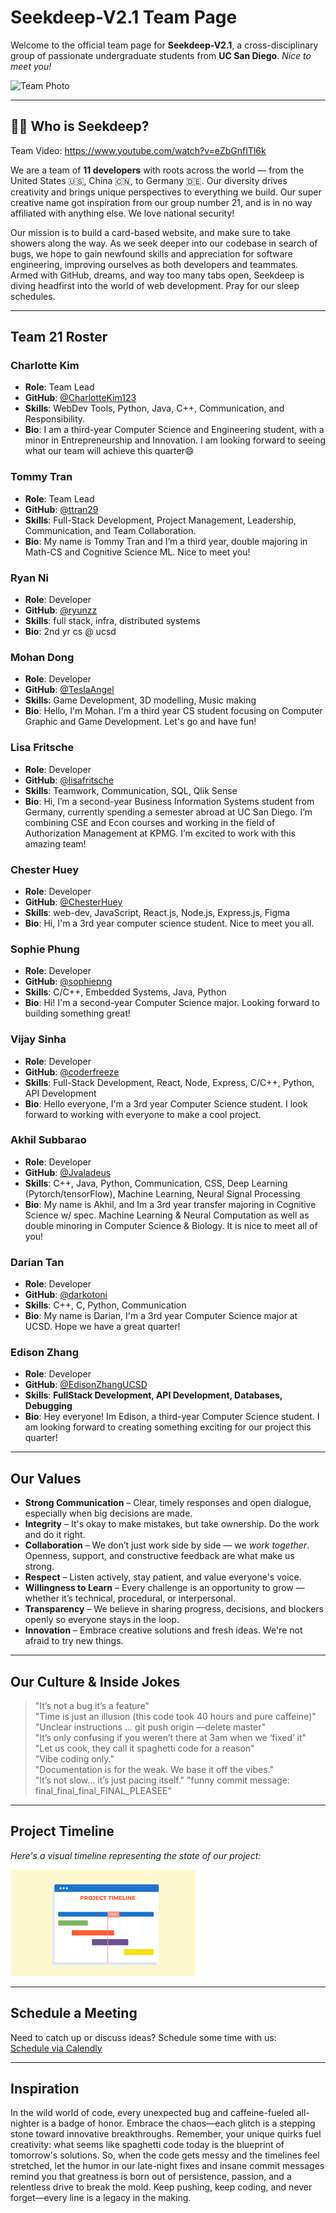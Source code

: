 # Seekdeep-V2.1 Team Page

Welcome to the official team page for **Seekdeep-V2.1**, a cross-disciplinary group of passionate undergraduate students from **UC San Diego**. *Nice to meet you!*

![Team Photo](/admin/assets/Team.png)

---

## 🧑‍🚀 Who is Seekdeep?

Team Video: https://www.youtube.com/watch?v=eZbGnfITl6k

We are a team of **11 developers** with roots across the world — from the United States 🇺🇸, China 🇨🇳, to Germany 🇩🇪. Our diversity drives creativity and brings unique perspectives to everything we build. Our super creative name got inspiration from our group number 21, and is in no way affiliated with anything else. We love national security! 

Our mission is to build a card-based website, and make sure to take showers along the way. As we seek deeper into our codebase in search of bugs, we hope to gain newfound skills and appreciation for software engineering, improving ourselves as both developers and teammates. Armed with GitHub, dreams, and way too many tabs open, Seekdeep is diving headfirst into the world of web development. Pray for our sleep schedules.  

---

## Team 21 Roster

### Charlotte Kim  
- **Role**: Team Lead  
- **GitHub**: [@CharlotteKim123](https://github.com/CharlotteKim123)  
- **Skills**: WebDev Tools, Python, Java, C++, Communication, and Responsibility.
- **Bio**: I am a third-year Computer Science and Engineering student, with a minor in Entrepreneurship and Innovation. I am looking forward to seeing what our team will achieve this quarter😄 

### Tommy Tran  
- **Role**: Team Lead  
- **GitHub**: [@ttran29](https://github.com/ttran29)  
- **Skills**: Full-Stack Development, Project Management, Leadership, Communication, and Team Collaboration.
- **Bio**: My name is Tommy Tran and I’m a third year, double majoring in Math-CS and Cognitive Science ML. Nice to meet you!

### Ryan Ni  
- **Role**: Developer  
- **GitHub**: [@ryunzz](https://github.com/ryunzz)  
- **Skills**: full stack, infra, distributed systems
- **Bio**: 2nd yr cs @ ucsd

### Mohan Dong  
- **Role**: Developer  
- **GitHub**: [@TeslaAngel](https://github.com/TeslaAngel)  
- **Skills**: Game Development, 3D modelling, Music making
- **Bio**:  Hello, I'm Mohan. I'm a third year CS student focusing on Computer Graphic and Game Development. Let's go and have fun!

### Lisa Fritsche  
- **Role**: Developer  
- **GitHub**: [@lisafritsche](https://github.com/lisafritsche)  
- **Skills**: Teamwork, Communication, SQL, Qlik Sense 
- **Bio**: Hi, I’m a second-year Business Information Systems student from Germany, currently spending a semester abroad at UC San Diego. I’m combining CSE and Econ courses and working in the field of Authorization Management at KPMG. I’m excited to work with this amazing team!

### Chester Huey  
- **Role**: Developer  
- **GitHub**: [@ChesterHuey](https://github.com/ChesterHuey)  
- **Skills**:  web-dev, JavaScript, React.js, Node.js, Express.js, Figma
- **Bio**:  Hi, I'm a 3rd year computer science student. Nice to meet you all.

### Sophie Phung  
- **Role**: Developer  
- **GitHub**: [@sophiepng](https://github.com/sophiepng)  
- **Skills**:  C/C++, Embedded Systems, Java, Python
- **Bio**:  Hi! I'm a second-year Computer Science major. Looking forward to building something great!

### Vijay Sinha  
- **Role**: Developer  
- **GitHub**: [@coderfreeze](https://github.com/coderfreeze)  
- **Skills**: Full-Stack Development, React, Node, Express, C/C++, Python, API Development  
- **Bio**: Hello everyone, I'm a 3rd year Computer Science student. I look forward to working with everyone to make a cool project.   

### Akhil Subbarao  
- **Role**: Developer  
- **GitHub**: [@Jvaladeus](https://github.com/JvalaDeus)  
- **Skills**:  C++, Java, Python, Communication, CSS, Deep Learning (Pytorch/tensorFlow), Machine Learning, Neural Signal Processing
- **Bio**:  My name is Akhil, and Im a 3rd year transfer majoring in Cognitive Science w/ spec. Machine Learning & Neural Computation as well as double minoring in Computer Science & Biology. It is nice to meet all of you! 

### Darian Tan  
- **Role**: Developer  
- **GitHub**: [@darkotoni](https://github.com/darkotoni)  
- **Skills**:  C++, C, Python, Communication
- **Bio**:  My name is Darian, I'm a 3rd year Computer Science major at UCSD. Hope we have a great quarter!

### Edison Zhang  
- **Role**: Developer  
- **GitHub**: [@EdisonZhangUCSD](https://github.com/EdisonZhangUCSD)  
- **Skills**: **FullStack Development, API Development, Databases, Debugging**  
- **Bio**: Hey everyone! Im Edison, a third-year Computer Science student. I am looking forward to creating something exciting for our project this quarter! 



---

## Our Values

- **Strong Communication** – Clear, timely responses and open dialogue, especially when big decisions are made.  
- **Integrity** – It's okay to make mistakes, but take ownership. Do the work and do it right. 
- **Collaboration** – We don’t just work side by side — we *work together*. Openness, support, and constructive feedback are what make us strong.  
- **Respect** – Listen actively, stay patient, and value everyone's voice.  
- **Willingness to Learn** – Every challenge is an opportunity to grow — whether it’s technical, procedural, or interpersonal.  
- **Transparency** – We believe in sharing progress, decisions, and blockers openly so everyone stays in the loop.  
- **Innovation** – Embrace creative solutions and fresh ideas. We're not afraid to try new things.  

---

## Our Culture & Inside Jokes

> "It’s not a bug it’s a feature"  
> "Time is just an illusion (this code took 40 hours and pure caffeine)"  
> "Unclear instructions … git push origin —delete master"  
> "It’s only confusing if you weren’t there at 3am when we ‘fixed’ it"  
> "Let us cook, they call it spaghetti code for a reason"  
> "Vibe coding only."  
> "Documentation is for the weak. We base it off the vibes."  
> "It’s not slow… it’s just pacing itself."
> "funny commit message:
> final_final_final_FINAL_PLEASEE"

---

## Project Timeline

*Here's a visual timeline representing the state of our project:*

![Image](project_timeline_sample.png)



---

## Schedule a Meeting

Need to catch up or discuss ideas? Schedule some time with us:  
[Schedule via Calendly](https://calendly.com/edisonzhangsw)

---

## Inspiration


In the wild world of code, every unexpected bug and caffeine-fueled all-nighter is a badge of honor. Embrace the chaos—each glitch is a stepping stone toward innovative breakthroughs. Remember, your unique quirks fuel creativity: what seems like spaghetti code today is the blueprint of tomorrow's solutions. So, when the code gets messy and the timelines feel stretched, let the humor in our late-night fixes and insane commit messages remind you that greatness is born out of persistence, passion, and a relentless drive to break the mold. Keep pushing, keep coding, and never forget—every line is a legacy in the making.


